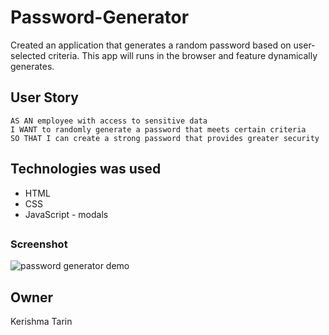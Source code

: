 # Password-Generator

Created an application that generates a random password based on user-selected criteria. This app will runs in the browser and feature dynamically generates.

## User Story

```
AS AN employee with access to sensitive data
I WANT to randomly generate a password that meets certain criteria
SO THAT I can create a strong password that provides greater security
```

## Technologies was used
* HTML 
* CSS
* JavaScript - modals

## 




### Screenshot 

![password generator demo](./Assets/03-javascript-homework-demo.png)

## Owner
Kerishma Tarin
